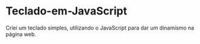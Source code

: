 # Teclado-em-JavaScript
Criei um teclado simples, utilizando o JavaScript para dar um dinamismo na página web.
